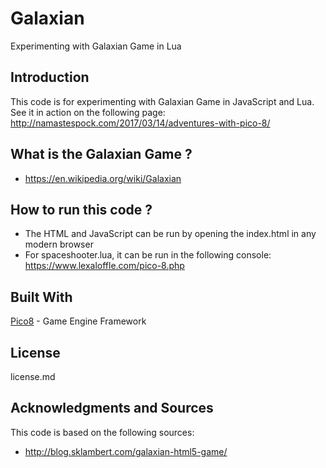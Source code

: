 # Galaxian
Experimenting with Galaxian Game in Lua

## Introduction
This code is for experimenting with Galaxian Game in JavaScript and Lua. See it in action on the following page:
http://namastespock.com/2017/03/14/adventures-with-pico-8/

## What is the Galaxian Game ?
* https://en.wikipedia.org/wiki/Galaxian

## How to run this code ?
* The HTML and JavaScript can be run by opening the index.html in any modern browser
* For spaceshooter.lua, it can be run in the following console: https://www.lexaloffle.com/pico-8.php

## Built With
[Pico8](https://www.lexaloffle.com/pico-8.php) - Game Engine Framework

## License
license.md

## Acknowledgments and Sources
This code is based on the following sources:

* http://blog.sklambert.com/galaxian-html5-game/

